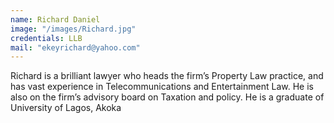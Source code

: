 ```yaml
---
name: Richard Daniel
image: "/images/Richard.jpg"
credentials: LLB
mail: "ekeyrichard@yahoo.com"
---
```


Richard is a brilliant lawyer who heads the firm’s  Property Law  practice, and has vast experience in Telecommunications and Entertainment Law. He is also on the firm’s advisory board on Taxation and policy. He is a graduate of University of Lagos, Akoka